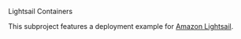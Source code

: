 Lightsail Containers

This subproject features a deployment example for [Amazon Lightsail](https://aws.amazon.com/blogs/aws/lightsail-containers-an-easy-way-to-run-your-containers-in-the-cloud/).